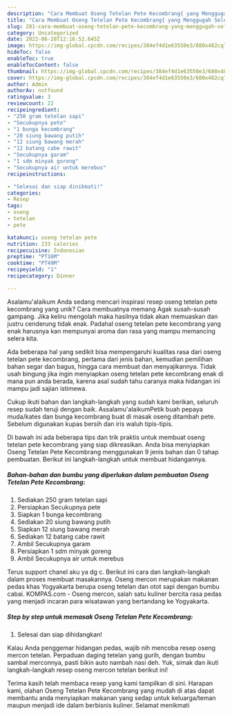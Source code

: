 ```yaml
---
description: "Cara Membuat Oseng Tetelan Pete Kecombrang{ yang Menggugah Selera"
title: "Cara Membuat Oseng Tetelan Pete Kecombrang{ yang Menggugah Selera"
slug: 281-cara-membuat-oseng-tetelan-pete-kecombrang-yang-menggugah-selera
category: Uncategorized
date: 2022-06-28T12:16:52.645Z
image: https://img-global.cpcdn.com/recipes/384ef4d1e63550e3/680x482cq70/oseng-tetelan-pete-kecombrang-foto-resep-utama.jpg
hideToc: false
enableToc: true
enableTocContent: false
thumbnail: https://img-global.cpcdn.com/recipes/384ef4d1e63550e3/680x482cq70/oseng-tetelan-pete-kecombrang-foto-resep-utama.jpg
cover: https://img-global.cpcdn.com/recipes/384ef4d1e63550e3/680x482cq70/oseng-tetelan-pete-kecombrang-foto-resep-utama.jpg
author: Admin
authorAv: notfound
ratingvalue: 3
reviewcount: 22
recipeingredient:
- "250 gram tetelan sapi"
- "Secukupnya pete"
- "1 bunga kecombrang"
- "20 siung bawang putih"
- "12 siung bawang merah"
- "12 batang cabe rawit"
- "Secukupnya garam"
- "1 sdm minyak goreng"
- "Secukupnya air untuk merebus"
recipeinstructions:

- "Selesai dan siap dinikmati!"
categories:
- Resep
tags:
- oseng
- tetelan
- pete

katakunci: oseng tetelan pete 
nutrition: 233 calories
recipecuisine: Indonesian
preptime: "PT16M"
cooktime: "PT49M"
recipeyield: "1"
recipecategory: Dinner

---
```



Asalamu'alaikum Anda sedang mencari inspirasi resep oseng tetelan pete kecombrang yang unik? Cara membuatnya memang Agak susah-susah gampang. Jika keliru mengolah maka hasilnya tidak akan memuaskan dan justru cenderung tidak enak. Padahal oseng tetelan pete kecombrang yang enak harusnya kan mempunyai aroma dan rasa yang mampu memancing selera kita.


Ada beberapa hal yang sedikit bisa mempengaruhi kualitas rasa dari oseng tetelan pete kecombrang, pertama dari jenis bahan, kemudian pemilihan bahan segar dan bagus, hingga cara membuat dan menyajikannya. Tidak usah bingung jika ingin menyiapkan oseng tetelan pete kecombrang enak di mana pun anda berada, karena asal sudah tahu caranya maka hidangan ini mampu jadi sajian istimewa.

Cukup ikuti bahan dan langkah-langkah yang sudah kami berikan, seluruh resep sudah teruji dengan baik. Assalamu&#39;alaikumPetik buah pepaya muda/kates dan bunga kecombrang buat di masak oseng ditambah pete. Sebelum digunakan kupas bersih dan iris waluh tipis-tipis.


Di bawah ini ada beberapa tips dan trik praktis untuk membuat oseng tetelan pete kecombrang yang siap dikreasikan. Anda bisa menyiapkan Oseng Tetelan Pete Kecombrang menggunakan 9 jenis bahan dan 0 tahap pembuatan. Berikut ini langkah-langkah untuk membuat hidangannya.

<!--inarticleads1-->

##### Bahan-bahan dan bumbu yang diperlukan dalam pembuatan Oseng Tetelan Pete Kecombrang:

1. Sediakan 250 gram tetelan sapi
1. Persiapkan Secukupnya pete
1. Siapkan 1 bunga kecombrang
1. Sediakan 20 siung bawang putih
1. Siapkan 12 siung bawang merah
1. Sediakan 12 batang cabe rawit
1. Ambil Secukupnya garam
1. Persiapkan 1 sdm minyak goreng
1. Ambil Secukupnya air untuk merebus


Terus support chanel aku ya dg c. Berikut ini cara dan langkah-langkah dalam proses membuat masakannya. Oseng mercon merupakan makanan pedas khas Yogyakarta berupa oseng tetelan dan otot sapi dengan bumbu cabai. KOMPAS.com - Oseng mercon, salah satu kuliner bercita rasa pedas yang menjadi incaran para wisatawan yang bertandang ke Yogyakarta. 

<!--inarticleads2-->

##### Step by step untuk memasak Oseng Tetelan Pete Kecombrang:


1. Selesai dan siap dihidangkan!

Kalau Anda penggemar hidangan pedas, wajib nih mencoba resep oseng mercon tetelan. Perpaduan daging tetelan yang gurih, dengan bumbu sambal merconnya, pasti bikin auto nambah nasi deh. Yuk, simak dan ikuti langkah-langkah resep oseng mercon tetelan berikut ini! 

Terima kasih telah membaca resep yang kami tampilkan di sini. Harapan kami, olahan Oseng Tetelan Pete Kecombrang yang mudah di atas dapat membantu anda menyiapkan makanan yang sedap untuk keluarga/teman maupun menjadi ide dalam berbisnis kuliner. Selamat menikmati
